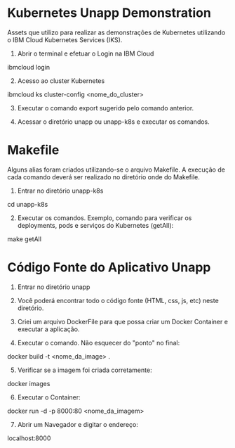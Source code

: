 # Kubernetes Unapp Demonstration

Assets que utilizo para realizar as demonstrações de Kubernetes utilizando o IBM Cloud Kubernetes Services (IKS).

1. Abrir o terminal e efetuar o Login na IBM Cloud

ibmcloud login

2. Acesso ao cluster Kubernetes

ibmcloud ks cluster-config <nome_do_cluster>

3. Executar o comando export sugerido pelo comando anterior. 

4. Acessar o diretório unapp ou unapp-k8s e executar os comandos.


# Makefile

Alguns alias foram criados utilizando-se o arquivo Makefile. A execução de cada comando deverá ser realizado no diretório onde do Makefile.

1. Entrar no diretório unapp-k8s

cd unapp-k8s

2. Executar os comandos. Exemplo, comando para verificar os deployments, pods e serviços do Kubernetes (getAll):

make getAll

# Código Fonte do Aplicativo Unapp

1. Entrar no diretório unapp

2. Você poderá encontrar todo o código fonte (HTML, css, js, etc) neste diretório. 

3. Criei um arquivo DockerFile para que possa criar um Docker Container e executar a aplicação.

4. Executar o comando. Não esquecer do "ponto" no final:

docker build -t <nome_da_image> .

5. Verificar se a imagem foi criada corretamente:

docker images

6. Executar o Container:

docker run -d -p 8000:80 <nome_da_imagem>

7. Abrir um Navegador e digitar o endereço:

localhost:8000
